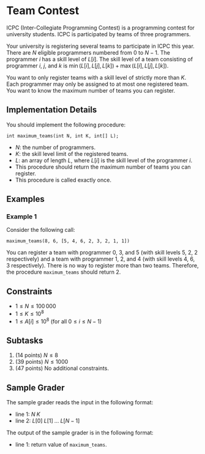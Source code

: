 # Team Contest

ICPC (Inter-Collegiate Programming Contest) is a programming contest for university students.
ICPC is participated by teams of three programmers.

Your university is registering several teams to participate in ICPC this year.
There are $N$ eligible programmers numbered from $0$ to $N - 1$.
The programmer $i$ has a skill level of $L[i]$.
The skill level of a team consisting of programmer $i$, $j$, and $k$ is $\min(L[i], L[j], L[k]) + \max(L[i], L[j], L[k])$.

You want to only register teams with a skill level of strictly more than $K$.
Each programmer may only be assigned to at most one registered team.
You want to know the maximum number of teams you can register.

## Implementation Details

You should implement the following procedure:

```
int maximum_teams(int N, int K, int[] L);
```

* $N$: the number of programmers.
* $K$: the skill level limit of the registered teams.
* $L$: an array of length $L$, where $L[i]$ is the skill level of the programmer $i$.
* This procedure should return the maximum number of teams you can register.
* This procedure is called exactly once.

## Examples

### Example 1

Consider the following call:

```
maximum_teams(8, 6, [5, 4, 6, 2, 3, 2, 1, 1])
```

You can register a team with programmer $0$, $3$, and $5$ (with skill levels $5$, $2$, $2$ respectively) and a team with programmer $1$, $2$, and $4$ (with skill levels $4$, $6$, $3$ respectively).
There is no way to register more than two teams. 
Therefore, the procedure `maximum_teams` should return $2$.

## Constraints

* $1 \le N \le 100\,000$
* $1 \le K \le 10^8$
* $1 \le A[i] \le 10^8$ (for all $0 \le i \le N - 1$)

## Subtasks

1. (14 points) $N \le 8$
2. (39 points) $N \le 1000$
3. (47 points) No additional constraints.

## Sample Grader

The sample grader reads the input in the following format:

* line $1$: $N \; K$
* line $2$: $L[0] \; L[1] \; \ldots \; L[N - 1]$

The output of the sample grader is in the following format:

* line $1$: return value of `maximum_teams`.
